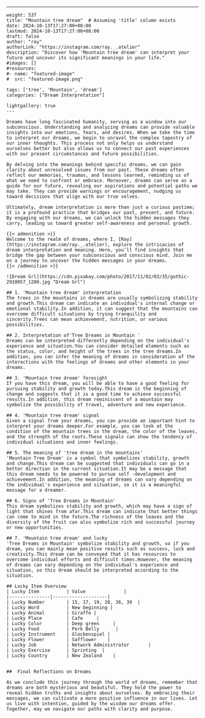 ---
    weight: 537
    title: "Mountain tree dream"  # Assuming 'title' column exists
    date: 2024-10-13T17:27:00+08:00
    lastmod: 2024-10-13T17:27:00+08:00
    draft: false
    author: "ray"
    authorLink: "https://instagram.com/ray._.atelier"
    description: "Discover how 'Mountain tree dream' can interpret your future and uncover its significant meanings in your life."
    #images: []
    #resources:
    #- name: "featured-image"
    #  src: "featured-image.png"
    
    tags: ['tree', 'Mountain', 'dream']
    categories: ["Dream Interpretation"]
    
    lightgallery: true
    ---
    
    Dreams have long fascinated humanity, serving as a window into our subconscious. Understanding and analyzing dreams can provide valuable insights into our emotions, fears, and desires. When we take the time to interpret our dreams, we begin to unravel the complex tapestry of our inner thoughts. This process not only helps us understand ourselves better but also allows us to connect our past experiences with our present circumstances and future possibilities.
    
    By delving into the meanings behind specific dreams, we can gain clarity about unresolved issues from our past. These dreams often reflect our memories, traumas, and lessons learned, reminding us of what we need to confront or embrace. Moreover, dreams can serve as a guide for our future, revealing our aspirations and potential paths we may take. They can provide warnings or encouragement, nudging us toward decisions that align with our true selves.
    
    Ultimately, dream interpretation is more than just a curious pastime; it is a profound practice that bridges our past, present, and future. By engaging with our dreams, we can unlock the hidden messages they carry, leading us toward greater self-awareness and personal growth.
    
    {{< admonition >}}
    Welcome to the realm of dreams, where I, [Ray](https://instagram.com/ray._.atelier), explore the intricacies of dream interpretation and meaning. Here, you’ll find insights that bridge the gap between your subconscious and conscious mind. Join me on a journey to uncover the hidden messages in your dreams.
    {{< /admonition >}}
    
    ![Dream Grl](https://cdn.pixabay.com/photo/2017/11/02/03/35/gothic-2910057_1280.jpg "Dream Grl")
    
    ## 1. 'Mountain tree dream' interpretation
    The trees in the mountains in dreams are usually symbolizing stability and growth.This dream can indicate an individual's internal change or emotional stability.In addition, it can suggest that the mountains can overcome difficult situations by trying tranquility and sincerity.Trees can mean achievement, nutrition, or various possibilities.
    
    ## 2. Interpretation of'Tree Dreams in Mountain '
    Dreams can be interpreted differently depending on the individual's experience and situation.You can consider detailed elements such as the status, color, and height of the trees in the tree dreams.In addition, you can infer the meaning of dreams in consideration of the interactions with the feelings of dreams and other elements in your dreams.
    
    ## 3. 'Mountain tree dream' foresight
    If you have this dream, you will be able to have a good feeling for pursuing stability and growth today.This dream is the beginning of change and suggests that it is a good time to achieve successful results.In addition, this dream reminiscent of a mountain may symbolize the possibility of travel, adventure and new experience.
    
    ## 4. 'Mountain tree dream' signal
    Given a signal from your dreams, you can provide an important hint to interpret your dreams deeper.For example, you can look at the condition of the mountain trees in the dream, the color of the leaves, and the strength of the roots.These signals can show the tendency of individual situations and inner feelings.
    
    ## 5. The meaning of 'tree dream in the mountains'
    'Mountain Tree Dream' is a symbol that symbolizes stability, growth and change.This dream can be suggested that individuals can go in a better direction in the current situation.It may be a message that this dream needs to be powered to pursue self -development and achievement.In addition, the meaning of dreams can vary depending on the individual's experience and situation, so it is a meaningful message for a dreamer.
    
    ## 6. Signs of 'Tree Dreams in Mountain'
    This dream symbolizes stability and growth, which may have a sign of light that shines from afar.This dream can indicate that better things can come to mind in the future.The richness of the leaves and the diversity of the fruit can also symbolize rich and successful journey or new opportunities.
    
    ## 7. 'Mountain tree dream' and lucky
    'Tree Dreams in Mountain' symbolize stability and growth, so if you dream, you can mainly mean positive results such as success, luck and creativity.This dream can be conveyed that it has resources to overcome individual efforts and difficult times.However, the meaning of dreams can vary depending on the individual's experience and situation, so this dream should be interpreted according to the situation.
    
    ## Lucky Item Overview
    | Lucky Item          | Value              |
    |---------------|--------------------|
    | Lucky Number        | 15, 17, 19, 28, 36, 39  |
    | Lucky Word          | New beginning |
    | Lucky Animal        | Giraffe |
    | Lucky Place         | Cafe     |
    | Lucky Color         | Deep green     |
    | Lucky Food          | Pork Belly      |
    | Lucky Instrument    | Glockenspiel |
    | Lucky Flower        | Safflower    |
    | Lucky Job           | Network Administrator       |
    | Lucky Exercise      | Sprinting  |
    | Lucky Country       | New Zealand    |
    
    
    ##  Final Reflections on Dreams
    
    As we conclude this journey through the world of dreams, remember that dreams are both mysterious and beautiful. They hold the power to reveal hidden truths and insights about ourselves. By embracing their messages, we can cultivate a more positive influence in our lives. Let us live with intention, guided by the wisdom our dreams offer. Together, may we navigate our paths with clarity and purpose.
    